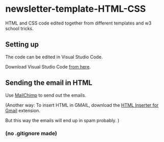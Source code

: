 # newsletter-template-HTML-CSS
HTML and CSS code edited together from different templates and w3 school tricks. 


## Setting up
The code can be edited in Visual Studio Code.

Download Visual Studio Code [from here](https://code.visualstudio.com).


## Sending the email in HTML 

Use [MailChimp](https://mailchimp.com) to send out the emails.

(Another way: 
To insert HTML in GMAIL, download the [HTML Inserter for Gmail](https://chrome.google.com/webstore/detail/html-inserter-for-gmail/obngoldljmnnpggbekneikaohbeflbee/related?hl=en) 
extension.

But this way the emails will end up in spam probably. )




### (no .gitignore made)

